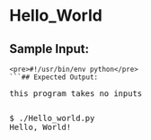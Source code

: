 # Hello_World

## Sample Input:
```
<pre>#!/usr/bin/env python</pre>
```## Expected Output:
```
<pre>this program takes no inputs</pre>
```## Expected SHA1 Hash:
```
<pre>$ ./Hello_world.py
Hello, World!</pre>
```